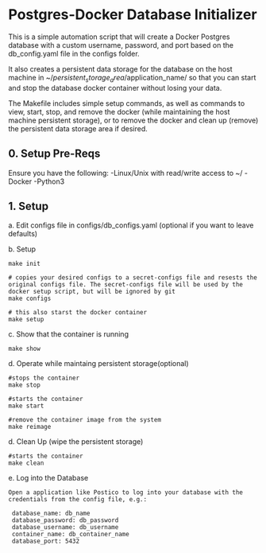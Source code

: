 # Postgres-Docker Database Initializer
This is a simple automation script that will create a Docker Postgres database with a custom username, password, and port based on the db_config.yaml file in the configs folder.

It also creates a persistent data storage for the database on the host machine in ~/$persistent_storage_area/$application_name/ so that you can start and stop the database docker container without losing your data.

The Makefile includes simple setup commands, as well as commands to view, start, stop, and remove the docker (while maintaining the host machine persistent storage), or to remove the docker and clean up (remove) the persistent data storage area if desired.

## 0. Setup Pre-Reqs
Ensure you have the following:
-Linux/Unix with read/write access to ~/
-Docker
-Python3

## 1. Setup
a. Edit configs file in configs/db_configs.yaml 
(optional if you want to leave defaults)

b. Setup
```
make init

# copies your desired configs to a secret-configs file and resests the original configs file. The secret-configs file will be used by the docker setup script, but will be ignored by git 
make configs

# this also starst the docker container
make setup

```

c. Show that the container is running
```
make show 
```

d. Operate while maintaing persistent storage(optional)
```
#stops the container
make stop 

#starts the container
make start

#remove the container image from the system
make reimage
```

d. Clean Up (wipe the persistent storage)
```
#starts the container
make clean
```

e. Log into the Database
```
Open a application like Postico to log into your database with the credentials from the config file, e.g.:

 database_name: db_name
 database_password: db_password
 database_username: db_username
 container_name: db_container_name
 database_port: 5432

```